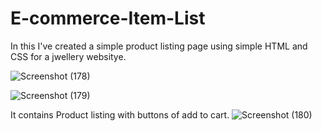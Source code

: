 # E-commerce-Item-List
In this I've created a simple product listing page using simple HTML and CSS for a jwellery websitye.


![Screenshot (178)](https://user-images.githubusercontent.com/58837087/168106305-ab065c9f-02ca-4b5e-80fe-ef9074b6b6b1.png)

![Screenshot (179)](https://user-images.githubusercontent.com/58837087/168106340-00d2ffba-d758-47d2-b3af-15e3aa92a9e4.png)

It contains Product listing with buttons of add to cart.
![Screenshot (180)](https://user-images.githubusercontent.com/58837087/168106353-6e643611-7202-4d06-9b95-935ba8c65651.png)
